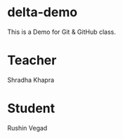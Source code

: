 # delta-demo
This is a Demo for Git & GitHub class.

# Teacher
Shradha Khapra

# Student
Rushin Vegad
